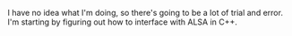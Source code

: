 I have no idea what I'm doing, so there's going to be a lot of trial and error.
I'm starting by figuring out how to interface with ALSA in C++.
